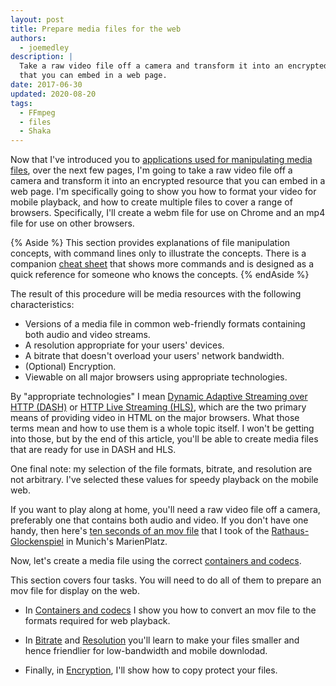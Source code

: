 ```yaml
---
layout: post
title: Prepare media files for the web
authors:
  - joemedley
description: |
  Take a raw video file off a camera and transform it into an encrypted resource
  that you can embed in a web page.
date: 2017-06-30
updated: 2020-08-20
tags:
  - FFmpeg
  - files
  - Shaka
---
```


Now that I've introduced you to [applications used for manipulating media
files](../application-basics), over the next few pages, I'm going to take a raw
video file off a camera and transform it into an encrypted resource that you can
embed in a web page. I'm specifically going to show you how to format your video
for mobile playback, and how to create multiple files to cover a range of
browsers. Specifically, I'll create a webm file for use on Chrome and an mp4
file for use on other browsers.

{% Aside %}
This section provides explanations of file manipulation concepts,
with command lines only to illustrate the concepts. There is a companion [cheat
sheet](../cheatsheet) that shows more commands and is designed as a quick reference
for someone who knows the concepts.
{% endAside %}

The result of this procedure will be media resources with the following
characteristics:


* Versions of a media file in common web-friendly formats containing both audio
  and video streams.
* A resolution appropriate for your users' devices.
* A bitrate that doesn't overload your users' network bandwidth.
* (Optional) Encryption.
* Viewable on all major browsers using appropriate technologies.

By "appropriate technologies" I mean [Dynamic Adaptive Streaming over HTTP
(DASH)](https://developer.mozilla.org/en-US/docs/Web/HTML/DASH_Adaptive_Streaming_for_HTML_5_Video)
or [HTTP Live Streaming
(HLS)](https://developer.apple.com/documentation/http_live_streaming), which are
the two primary means of providing video in HTML on the major browsers. What
those terms mean and how to use them is a whole topic itself. I won't be getting
into those, but by the end of this article, you'll be able to create media files
that are ready for use in DASH and HLS.

One final note: my selection of the file formats, bitrate, and resolution are
not arbitrary. I've selected these values for speedy playback on the mobile web.

If you want to play along at home, you'll need a raw video file off a camera,
preferably one that contains both audio and video. If you don't have one handy,
then here's [ten seconds of an mov
file](https://storage.googleapis.com/web-dev-assets/prepare-media/glocken.mov)
that I took of the
[Rathaus-Glockenspiel](https://en.wikipedia.org/wiki/Rathaus-Glockenspiel)
in Munich's MarienPlatz.

Now, let's create a media file using the correct [containers and
codecs](../containers-and-codecs).

This section covers four tasks. You will need to do all of them to prepare an
mov file for display on the web.

* In [Containers and codecs](../containers-and-codecs) I show you how to
  convert an mov file to the formats required for web playback.

* In [Bitrate](../bitrate) and [Resolution](../resolution) you'll learn to make
  your files smaller and hence friendlier for low-bandwidth and mobile
  downlodad.

* Finally, in [Encryption](../encryption), I'll show how to copy protect your
  files.
